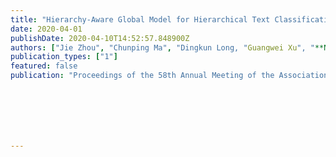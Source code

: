 ```yaml
---
title: "Hierarchy-Aware Global Model for Hierarchical Text Classification"
date: 2020-04-01
publishDate: 2020-04-10T14:52:57.848900Z
authors: ["Jie Zhou", "Chunping Ma", "Dingkun Long, "Guangwei Xu", "**Ning Ding**", "Haoyu Zhang", "Pengjun Xie", "Gongshen Liu"]
publication_types: ["1"]
featured: false
publication: "Proceedings of the 58th Annual Meeting of the Association for Computational Linguistics **(ACL 2020)**, *Seattle, USA*"







---
```


